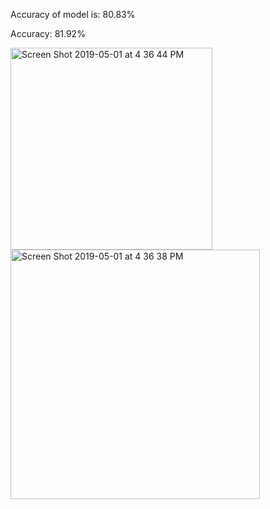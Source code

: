 Accuracy of model is: 80.83%

Accuracy: 81.92%

<img width="323" alt="Screen Shot 2019-05-01 at 4 36 44 PM" src="https://user-images.githubusercontent.com/7967489/57050040-7b55e400-6c2f-11e9-84ab-21f2c80dafdf.png">
<img width="399" alt="Screen Shot 2019-05-01 at 4 36 38 PM" src="https://user-images.githubusercontent.com/7967489/57050041-7b55e400-6c2f-11e9-982a-de5d27730cef.png">
